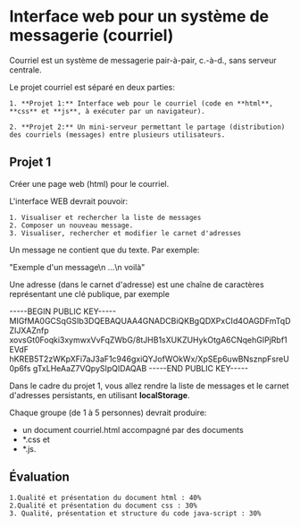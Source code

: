 # Interface web pour un système de messagerie (courriel)

Courriel est un système de messagerie pair-à-pair, c.-à-d., sans serveur centrale.

Le projet courriel est séparé en deux parties:

    1. **Projet 1:** Interface web pour le courriel (code en **html**, **css** et **js**, à exécuter par un navigateur).

    2. **Projet 2:** Un mini-serveur permettant le partage (distribution) des courriels (messages) entre plusieurs utilisateurs.

## Projet 1

Créer une page web (html) pour le courriel.

L'interface WEB devrait pouvoir:

    1. Visualiser et rechercher la liste de messages
    2. Composer un nouveau message.
    3. Visualiser, rechercher et modifier le carnet d'adresses

Un message ne contient que du texte. Par exemple:

"Exemple d'un message\n ...\n voilà"

Une adresse (dans le carnet d'adresse) est une chaîne de caractères représentant une clé publique, par exemple

-----BEGIN PUBLIC KEY-----
MIGfMA0GCSqGSIb3DQEBAQUAA4GNADCBiQKBgQDXPxCId4OAGDFmTqDZIJXAZnfp
xovsGt0Foqki3xymwxVvFqZWbG/8tJHB1sXUKZUHykOtgA6CNqehGIPjRbf1EVdF
hKREB5T2zWKpXFi7aJ3aF1c946gxiQYJofWOkWx/XpSEp6uwBNsznpFsreU0p6fs
gTxLHeAaZ7VQpySIpQIDAQAB
-----END PUBLIC KEY-----

Dans le cadre du projet 1, vous allez rendre la liste de messages et le carnet d'adresses persistants, en utilisant **localStorage**.

Chaque groupe (de 1 à 5 personnes) devrait produire:

- un document courriel.html accompagné par des documents
- \*.css et
- \*.js.

## Évaluation

    1.Qualité et présentation du document html : 40%
    2.Qualité et présentation du document css : 30%
    3. Qualité, présentation et structure du code java-script : 30%
